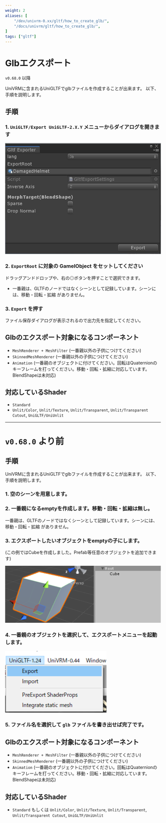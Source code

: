 ```yaml
---
weight: 2
aliases: [
    "/dev/univrm-0.xx/gltf/how_to_create_glb/",
    "/docs/univrm/gltf/how_to_create_glb/", 
]
tags: ["gltf"]
---
```


# Glbエクスポート

`v0.68.0` 以降

UniVRMに含まれるUniGLTFでglbファイルを作成することが出来ます。
以下、手順を説明します。

## 手順
### 1. `UniGLTF/Export UniGLTF-2.X.Y` メニューからダイアログを開きます

![image](/_static/images/unigltf/glb_export_dialog.jpg)

### 2. `ExportRoot` に対象の GameIObject をセットしてください

ドラッグアンドドロップや、右の◎ボタンを押すことで選択できます。

* 一番親は、GLTFのノードではなくシーンとして記録しています。シーンには、移動・回転・拡縮 がありません。

### 3. `Export` を押す

ファイル保存ダイアログが表示されるので出力先を指定してください。

## Glbのエクスポート対象になるコンポーネント

* `MeshRenderer + MeshFilter` (一番親以外の子供につけてください)
* `SkinnedMeshRenderer` (一番親以外の子供につけてください)
* `Animation` (一番親のオブジェクトに付けてください。回転はQuaternionのキーフレームを打ってください。移動・回転・拡縮に対応しています。BlendShapeは未対応)

## 対応しているShader

* `Standard`
* `Unlit/Color`, `Unlit/Texture`, `Unlit/Transparent`, `Unlit/Transparent Cutout`, `UniGLTF/UniUnlit`

----

# `v0.68.0` より前

## 手順

UniVRMに含まれるUniGLTFでglbファイルを作成することが出来ます。
以下、手順を説明します。

### 1. 空のシーンを用意します。


### 2. 一番親になるemptyを作成します。移動・回転・拡縮は無し。

一番親は、GLTFのノードではなくシーンとして記録しています。シーンには、移動・回転・拡縮 がありません。

### 3. エクスポートしたいオブジェクトをemptyの子にします。
(この例ではCubeを作成しました。Prefab等任意のオブジェクトを追加できます)

![image](/_static/images/wiki/root_cube.png)

### 4. 一番親のオブジェクトを選択して、エクスポートメニューを起動します。

![image](/_static/images/wiki/menu_unigltf_export.png)

### 5. ファイル名を選択して `glb` ファイルを書き出せば完了です。

## Glbのエクスポート対象になるコンポーネント

* `MeshRenderer + MeshFilter` (一番親以外の子供につけてください)
* `SkinnedMeshRenderer` (一番親以外の子供につけてください)
* `Animation` (一番親のオブジェクトに付けてください。回転はQuaternionのキーフレームを打ってください。移動・回転・拡縮に対応しています。BlendShapeは未対応)

## 対応しているShader

* `Standard` もしくは `Unlit/Color`, `Unlit/Texture`, `Unlit/Transparent`, `Unlit/Transparent Cutout`, `UniGLTF/UniUnlit`

